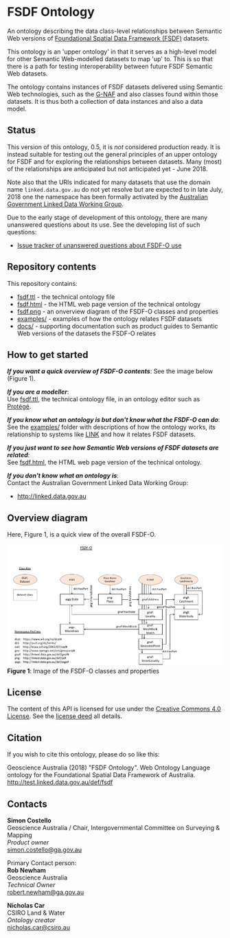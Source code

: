 # FSDF Ontology
An ontology describing the data class-level relationships between Semantic Web versions of [Foundational Spatial Data Framework (FSDF)](http://fsdf.org.au) datasets.

This ontology is an 'upper ontology' in that it serves as a high-level model for other Semantic Web-modelled datasets to map 'up' to. This is so that there is a path for testing interoperability between future FSDF Semantic Web datasets.

The ontology contains instances of FSDF datasets delivered using Semantic Web technologies, such as the [G-NAF](http://gnafld.net) and also classes found within those datasets. It is thus both a collection of data instances and also a data model.

## Status
This version of this ontology, 0.5, it is *not* considered production ready. It is instead suitable for testing out the general principles of an upper ontology for FSDF and for exploring the relationships between datasets. Many (most) of the relationships are anticipated but not anticipated yet - June 2018.

Note also that the URIs indicated for many datasets that use the domain name `linked.data.gov.au` do not yet resolve but are expected to in late July, 2018 one the namespace has been formally activated by the [Australian Government Linked Data Working Group](http://linked.data.gov.au).

Due to the early stage of development of this ontology, there are many unanswered questions about its use. See the developing list of such questions:

* [Issue tracker of unanswered questions about FSDF-O use](https://github.com/geoscienceaustralia/fsdf-ont/issues)


## Repository contents
This repository contains:

* [fsdf.ttl](fsdf.ttl) - the technical ontology file
* [fsdf.html](fsdf.html) - the HTML web page version of the technical ontology
* [fsdf.png](fsdf.png) - an onverview diagram of the FSDF-O classes and properties
* [examples/](examples/) - examples of how the ontology relates FSDF datasets
* [docs/](docs/) - supporting documentation such as product guides to Semantic Web versions of the datasets the FSDF-O relates


## How to get started
***If you want a quick overview of FSDF-O contents***:
See the image below (Figure 1).

***If you are a modeller***:  
Use [fsdf.ttl](fsdf.ttl), the technical ontology file, in an ontology editor such as [Protégé](http://protege.stanford.edu/).

***If you know what an ontology is but don't know what the FSDF-O can do***:  
See the [examples/](examples/) folder with descriptions of how the ontology works, its relationship to systems like [LINK](https://link.fsdf.org.au) and how it relates FSDF datasets.

***If you just want to see how Semantic Web versions of FSDF datasets are related***:  
See [fsdf.html](fsdf.html), the HTML web page version of the technical ontology.

***If you don't know what an ontology is***:  
Contact the Australian Government Linked Data Working Group:

* <http://linked.data.gov.au>

## Overview diagram
Here, Figure 1, is a quick view of the overall FSDF-O.

![FSDF-O image](fsdf.png)  
**Figure 1**: Image of the FSDF-O classes and properties


## License
The content of this API is licensed for use under the [Creative Commons 4.0 License](https://creativecommons.org/licenses/by/4.0/). See the [license deed](LICENSE) all details.


## Citation
If you wish to cite this ontology, please do so like this:

Geoscience Australia (2018) "FSDF Ontology". Web Ontology Language ontology for the Foundational Spatial Data Framework of Australia. http://test.linked.data.gov.au/def/fsdf


## Contacts
**Simon Costello**  
Geoscience Australia / Chair, Intergovernmental Committee on Surveying & Mapping  
*Product owner*  
<simon.costello@ga.gov.au>  

Primary Contact person:  
**Rob Newham**  
Geoscience Australia  
*Technical Owner*  
<robert.newham@ga.gov.au>  

**Nicholas Car**  
CSIRO Land & Water  
*Ontology creator*  
<nicholas.car@csiro.au>
